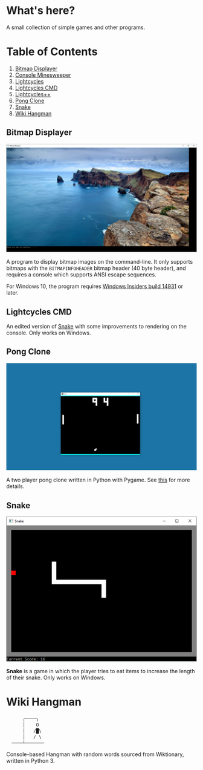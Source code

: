 # What's here?
A small collection of simple games and other programs.

# Table of Contents
1. [Bitmap Displayer](#bitmap-displayer)
1. [Console Minesweeper](#console-minesweeper)
1. [Lightcycles](#lightcycles)
1. [Lightcycles CMD](#lightcycles-cmd)
1. [Lightcycles++](#lightcyclesplusplus)
1. [Pong Clone](#pong-clone)
1. [Snake](#snake-cmd)
1. [Wiki Hangman](#wiki-hangman)



## Bitmap Displayer <a name="bitmap-displayer"></a>
![Bitmap Displayer](/.screenshots/BitmapDisplayer1.png?raw=true "Bitmap Displayer")

A program to display bitmap images on the command-line. 
It only supports bitmaps with the `BITMAPINFOHEADER` bitmap header (40 byte header), and requires a console
which supports ANSI escape sequences.

For Windows 10, the program requires
[Windows Insiders build 14931](https://blogs.msdn.microsoft.com/commandline/2016/09/22/24-bit-color-in-the-windows-console/)
or later.



## Lightcycles CMD <a name="lightcycles-cmd"></a>

An edited version of [Snake](#snake-cmd) with some improvements to rendering on the console.
Only works on Windows.



## Pong Clone <a name="pong-clone"></a>

![Pong Clone](/.screenshots/PongClone2.png?raw=true "Pong Clone")

A two player pong clone written in Python with Pygame. See [this](../master/.docs/Pong%20Help.md) for more details.



## Snake <a name="snake-cmd"></a>
![Snake](/.screenshots/Snake1.png?raw=true "Snake")

**Snake** is a game in which the player tries to eat items to increase the length of their snake.
Only works on Windows.


# Wiki Hangman <a name="wiki-hangman"></a>

```
      ┌────┐ 
      │    O 
      │   /█\ 
      │   / \ 
  ────┴─────── 
```
Console-based Hangman with random words sourced from Wiktionary, written in Python 3.

